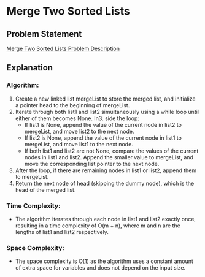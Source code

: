 # Merge Two Sorted Lists

## Problem Statement
[Merge Two Sorted Lists Problem Description](https://leetcode.com/problems/merge-two-sorted-lists/description/)

## Explanation
### Algorithm:
1. Create a new linked list mergeList to store the merged list, and initialize a pointer head to the beginning of mergeList.
2. Iterate through both list1 and list2 simultaneously using a while loop until either of them becomes None.
In3. side the loop:
    - If list1 is None, append the value of the current node in list2 to mergeList, and move list2 to the next node.
    - If list2 is None, append the value of the current node in list1 to mergeList, and move list1 to the next node.
    - If both list1 and list2 are not None, compare the values of the current nodes in list1 and list2. Append the smaller value to mergeList, and move the corresponding list pointer to the next node.
4. After the loop, if there are remaining nodes in list1 or list2, append them to mergeList.
5. Return the next node of head (skipping the dummy node), which is the head of the merged list.

### Time Complexity:
- The algorithm iterates through each node in list1 and list2 exactly once, resulting in a time complexity of O(m + n), where m and n are the lengths of list1 and list2 respectively.

### Space Complexity:
- The space complexity is O(1) as the algorithm uses a constant amount of extra space for variables and does not depend on the input size.